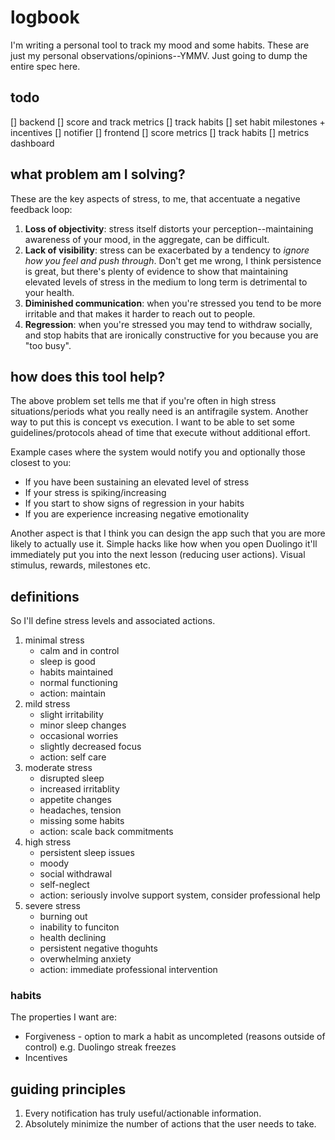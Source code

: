 # logbook
I'm writing a personal tool to track my mood and some habits. These are just my personal observations/opinions--YMMV. Just going to dump the entire spec here.

## todo
[] backend
    [] score and track metrics
    [] track habits
        [] set habit milestones + incentives
    [] notifier
[] frontend
    [] score metrics
    [] track habits
    [] metrics dashboard
 
## what problem am I solving?
These are the key aspects of stress, to me, that accentuate a negative feedback loop:
1. **Loss of objectivity**: stress itself distorts your perception--maintaining awareness of your mood, in the aggregate, can be difficult.
2. **Lack of visibility**: stress can be exacerbated by a tendency to *ignore how you feel and push through*. Don't get me wrong, I think persistence is great, but there's plenty of evidence to show that maintaining elevated levels of stress in the medium to long term is detrimental to your health. 
3. **Diminished communication**: when you're stressed you tend to be more irritable and that makes it harder to reach out to people.
4. **Regression**: when you're stressed you may tend to withdraw socially, and stop habits that are ironically constructive for you because you are "too busy".

## how does this tool help?
The above problem set tells me that if you're often in high stress situations/periods what you really need is an antifragile system. Another way to put this is concept vs execution. I want to be able to set some guidelines/protocols ahead of time that execute without additional effort.

Example cases where the system would notify you and optionally those closest to you:
- If you have been sustaining an elevated level of stress
- If your stress is spiking/increasing
- If you start to show signs of regression in your habits
- If you are experience increasing negative emotionality

Another aspect is that I think you can design the app such that you are more likely to actually use it. Simple hacks like how when you open Duolingo it'll immediately put you into the next lesson (reducing user actions). Visual stimulus, rewards, milestones etc.

## definitions
So I'll define stress levels and associated actions.
1. minimal stress
    - calm and in control
    - sleep is good
    - habits maintained
    - normal functioning
    - action: maintain
2. mild stress
    - slight irritability
    - minor sleep changes
    - occasional worries
    - slightly decreased focus
    - action: self care
3. moderate stress
    - disrupted sleep
    - increased irritablity
    - appetite changes
    - headaches, tension
    - missing some habits
    - action: scale back commitments
4. high stress
    - persistent sleep issues
    - moody
    - social withdrawal
    - self-neglect
    - action: seriously involve support system, consider professional help
5. severe stress
    - burning out
    - inability to funciton
    - health declining
    - persistent negative thoguhts
    - overwhelming anxiety
    - action: immediate professional intervention

### habits
The properties I want are:
- Forgiveness - option to mark a habit as uncompleted (reasons outside of control) e.g. Duolingo streak freezes
- Incentives

## guiding principles
1. Every notification has truly useful/actionable information.
2. Absolutely minimize the number of actions that the user needs to take.